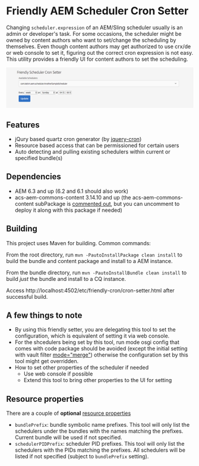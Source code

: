 # Friendly AEM Scheduler Cron Setter

Changing ``scheduler.expression`` of an AEM/Sling scheduler usually is an admin or developer's task. For some occasions, the scheduler might be owned by content authors who want to set/change the scheduling by themselves. Even though content authors may get authorized to use crx/de or web console to set it, figuring out the correct cron expression is not easy. This utility provides a friendly UI for content authors to set the scheduling.

![setter screenshot](resources/setter_screenshot.png)  

## Features

* jQury based quartz cron generator (by [jquery-cron](https://github.com/felixruponen/jquery-cron))
* Resource based access that can be permissioned for certain users
* Auto detecting and pulling existing schedulers within current or specified bundle(s)

## Dependencies

* AEM 6.3 and up (6.2 and 6.1 should also work)
* acs-aem-commons-content 3.14.10 and up (the acs-aem-commons-content subPackage is [commented out](ui.apps/pom.xml#L135), but you can uncomment to deploy it along with this package if needed)

## Building

This project uses Maven for building. Common commands:

From the root directory, run ``mvn -PautoInstallPackage clean install`` to build the bundle and content package and install to a AEM instance.

From the bundle directory, run ``mvn -PautoInstallBundle clean install`` to build *just* the bundle and install to a CQ instance.

Access http://localhost:4502/etc/friendly-cron/cron-setter.html after successful build.

## A few things to note

* By using this friendly setter, you are delegating this tool to set the configuration, which is equivalent of setting it via web console.
* For the shcedulers being set by this tool, run mode osgi config that comes with code package should be avoided (except the initial setting with vault filter [mode="merge"](ui.apps/src/main/content/META-INF/vault/filter.xml#L5)) otherwise the configuration set by this tool might get overridden.
* How to set other properties of the scheduler if needed
  * Use web console if possible
  * Extend this tool to bring other properties to the UI for setting

## Resource properties

There are a couple of **optional** [resource properties](ui.apps/src/main/content/jcr_root/etc/friendly-cron/cron-setter/.content.xml)

* ``bundlePrefix``:  bundle symbolic name prefixes. This tool will only list the schedulers under the bundles with the names matching the prefixes. Current bundle will be used if not specified.
* ``schedulerPIDPrefix``: scheduler PID prefixes. This tool will only list the schedulers with the PIDs matching the prefixes. All schedulers will be listed if not specified (subject to ``bundlePrefix`` setting).
